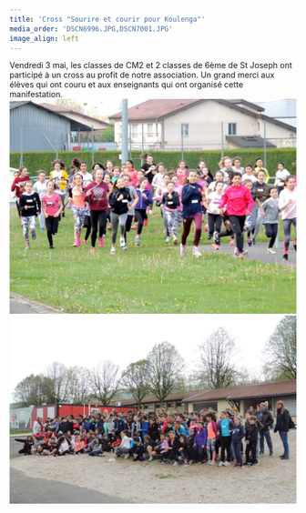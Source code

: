 ```yaml
---
title: 'Cross "Sourire et courir pour Koulenga"'
media_order: 'DSCN6996.JPG,DSCN7001.JPG'
image_align: left
---
```


Vendredi 3 mai, les classes de CM2 et 2 classes de 6ème de St Joseph ont participé à un cross au profit de notre association.
Un grand merci aux élèves qui ont couru et aux enseignants qui ont organisé cette manifestation.
![](DSCN7001.JPG)
![](DSCN6996.JPG)